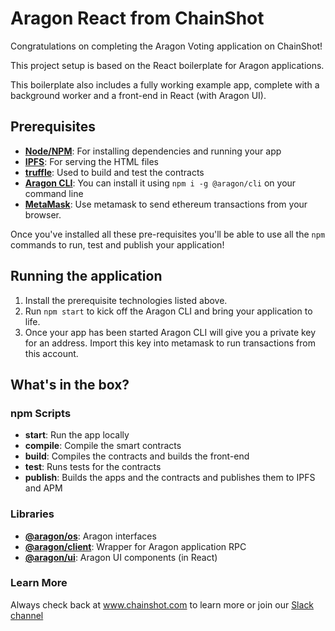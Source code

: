 # Aragon React from ChainShot 

Congratulations on completing the Aragon Voting application on ChainShot!

This project setup is based on the React boilerplate for Aragon applications.

This boilerplate also includes a fully working example app, complete with a background worker and a front-end in React (with Aragon UI).

## Prerequisites

- [**Node/NPM**](https://nodejs.org/en/): For installing dependencies and running your app
- [**IPFS**](https://ipfs.io/docs/install/): For serving the HTML files
- [**truffle**](https://github.com/trufflesuite/truffle): Used to build and test the contracts
- [**Aragon CLI**](https://github.com/aragon/aragon-cli): You can install it using `npm i -g @aragon/cli` on your command line
- [**MetaMask**](https://metamask.io/): Use metamask to send ethereum transactions from your browser.

Once you've installed all these pre-requisites you'll be able to use all the `npm` commands 
to run, test and publish your application!

## Running the application

1. Install the prerequisite technologies listed above.
2. Run `npm start` to kick off the Aragon CLI and bring your application to life.
3. Once your app has been started Aragon CLI will give you a private key for an address. Import this key into metamask to run transactions from this account. 

## What's in the box?

### npm Scripts

- **start**: Run the app locally
- **compile**: Compile the smart contracts
- **build**: Compiles the contracts and builds the front-end
- **test**: Runs tests for the contracts
- **publish**: Builds the apps and the contracts and publishes them to IPFS and APM

### Libraries

- [**@aragon/os**](https://github.com/aragon/aragonos): Aragon interfaces
- [**@aragon/client**](https://github.com/aragon/aragon.js/tree/master/packages/aragon-client): Wrapper for Aragon application RPC
- [**@aragon/ui**](https://github.com/aragon/aragon-ui): Aragon UI components (in React)

### Learn More 

Always check back at www.chainshot.com to learn more or join our 
[Slack channel](https://join.slack.com/t/chainshotnodes/shared_invite/enQtMzU3ODc5NTM3MTI3LTFlZTY1YzcwM2QzYWI0ODY2ZDczMmYzOTVlYWQwZjkyZDFlYzUxZWM4NDNlNjk3N2EyNGMwOGQ0ZTVkZjQyNjE)
